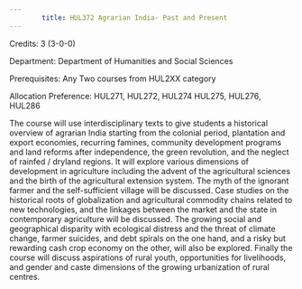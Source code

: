 ```yaml
---
        title: HUL372 Agrarian India- Past and Present
---
```

Credits: 3 (3-0-0)

Department: Department of Humanities and Social Sciences

Prerequisites: Any Two courses from HUL2XX category

Allocation Preference: HUL271, HUL272, HUL274 HUL275, HUL276, HUL286

The course will use interdisciplinary texts to give students a historical overview of agrarian India starting from the colonial period, plantation and export economies, recurring famines, community development programs and land reforms after independence, the green revolution, and the neglect of rainfed / dryland regions. It will explore various dimensions of development in agriculture including the advent of the agricultural sciences and the birth of the agricultural extension system. The myth of the ignorant farmer and the self-sufficient village will be discussed. Case studies on the historical roots of globalization and agricultural commodity chains related to new technologies, and the linkages between the market and the state in contemporary agriculture will be discussed. The growing social and geographical disparity with ecological distress and the threat of climate change, farmer suicides, and debt spirals on the one hand, and a risky but rewarding cash crop economy on the other, will also be explored. Finally the course will discuss aspirations of rural youth, opportunities for livelihoods, and gender and caste dimensions of the growing urbanization of rural centres.